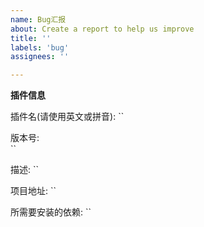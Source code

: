 ```yaml
---
name: Bug汇报
about: Create a report to help us improve
title: ''
labels: 'bug'
assignees: ''

---
```


**插件信息**

插件名(请使用英文或拼音): 
``

版本号:  
``

描述:
``

项目地址:
``

所需要安装的依赖:
``

